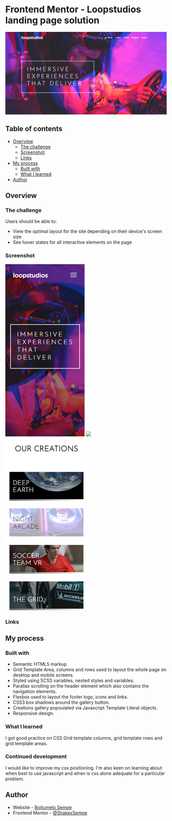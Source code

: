 # Frontend Mentor - Loopstudios landing page solution
![](./images/landing-page.png)


## Table of contents

- [Overview](#overview)
  - [The challenge](#the-challenge)
  - [Screenshot](#screenshot)
  - [Links](#links)
- [My process](#my-process)
  - [Built with](#built-with)
  - [What I learned](#what-i-learned)
- [Author](#author)

## Overview

### The challenge

Users should be able to:
- View the optimal layout for the site depending on their device's screen size
- See hover states for all interactive elements on the page

### Screenshot
![](./images/loop-mobile.png)
![](./images/sunnyside-loop-nav.png)
![](./images/loop-footer.png)

### Links

<!-- - Solution URL: [Sunnyside-Agency-Landing-Page](https://sunnside-agency.netlify.app/) -->

## My process

### Built with

- Semantic HTML5 markup
- Grid Template Area, columns and rows used to layout the whole page on desktop and mobile screens.
- Styled using SCSS variables, nested styles and variables.
- Parallax scrolling on the header element which also contains the navigation elements.
- Flexbox used to layout the footer logo, icons and links.
- CSS3 box shadows around the gallery button.
- Creations gallery popoulated via Javascript Template Literal objects.
- Responsive design.

### What I learned

I got good practice on CSS Grid template columns, grid template rows and grid template areas.

### Continued development

I would like to improve my css positioning. I'm also keen on learning about when best to use javascript and when is css alone adequate for a particular problem.

## Author

- Website - [Boitumelo Sempe](http://shakexsempe.netlify.app/)
- Frontend Mentor - [@ShakexSempe](https://www.frontendmentor.io/profile/ShakexSempe)
